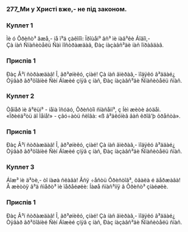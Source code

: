 ### 277_Ми у Христі вже,- не під законом.
### Куплет 1
Ìè ó Õðèñò³ âæå,- íå ï³ä çàêîíîì: Ïðîùåí³ âñ³ ìè íàâ³êè Áîãîì,- <br/>Çà íàñ Ñïàñèòåëü Ñàì ïîñòðàæäàâ, Ðàç íàçàâñ³äè íàñ îïðàâäàâ.
### Приспів 1
Ðàç Â³í ñòðàæäàâ! Î, ãð³øíèêó, çíàé! Çà íàñ âìèðàâ,- ïîäÿêó â³ääàé¿ <br/>Òÿãàð ãð³õîâíèé Ñèí Áîæèé çíÿâ ç íàñ, Ðàç íàçàâñ³äè Ñïàñèòåëü ñïàñ.
### Куплет 2
Òåïåð ìè â³ëüí³ - íåìà îñóäó, Õðèñòîì ñïàñåíí³, ç Íèì æèòè áóäåì. <br/>«Ïðèéä³òü äî Ìåíå!» - çâó÷àòü ñëîâà: «ß â³äêóïèâ âàñ êðîâ'þ õðåñòà».
### Приспів 1
Ðàç Â³í ñòðàæäàâ! Î, ãð³øíèêó, çíàé! Çà íàñ âìèðàâ,- ïîäÿêó â³ääàé¿ <br/>Òÿãàð ãð³õîâíèé Ñèí Áîæèé çíÿâ ç íàñ, Ðàç íàçàâñ³äè Ñïàñèòåëü ñïàñ.
### Куплет 3
Áîæ³ ìè ä³òè,- òî íàøà ñëàâà! Âñÿ ÷åñòü Õðèñòîâ³, õâàëà é äåðæàâà! <br/>Â æèòòÿ â³ä ñìåðò³ ìè ïåðåéøëè: Íàøå ñïàñ³ííÿ â Õðèñò³ çíàéøëè.
### Приспів 1
Ðàç Â³í ñòðàæäàâ! Î, ãð³øíèêó, çíàé! Çà íàñ âìèðàâ,- ïîäÿêó â³ääàé¿ <br/>Òÿãàð ãð³õîâíèé Ñèí Áîæèé çíÿâ ç íàñ, Ðàç íàçàâñ³äè Ñïàñèòåëü ñïàñ.
